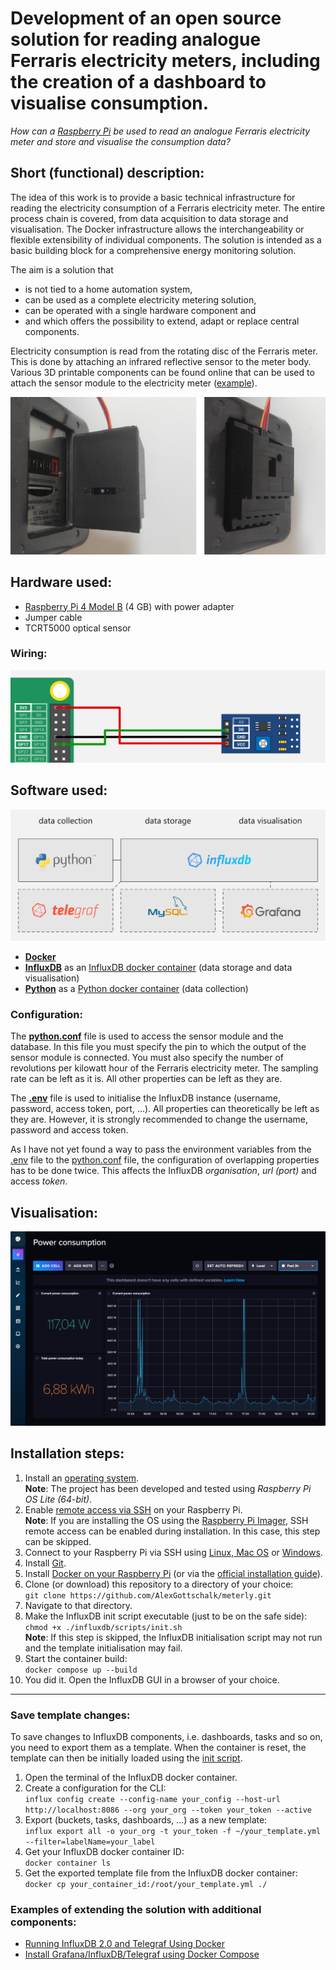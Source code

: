 
# Development of an open source solution for reading analogue Ferraris electricity meters, including the creation of a dashboard to visualise consumption.

*How can a [Raspberry Pi](https://www.raspberrypi.com/) be used to read an analogue Ferraris electricity meter and store and visualise the consumption data?*

## Short (functional) description:
The idea of this work is to provide a basic technical infrastructure for reading the electricity consumption of a Ferraris electricity meter. The entire process chain is covered, from data acquisition to data storage and visualisation. The Docker infrastructure allows the interchangeability or flexible extensibility of individual components. The solution is intended as a basic building block for a comprehensive energy monitoring solution.

The aim is a solution that
- is not tied to a home automation system,
- can be used as a complete electricity metering solution,
- can be operated with a single hardware component and
- and which offers the possibility to extend, adapt or replace central components.

Electricity consumption is read from the rotating disc of the Ferraris meter. This is done by attaching an infrared reflective sensor to the meter body. Various 3D printable components can be found online that can be used to attach the sensor module to the electricity meter ([example](https://www.thingiverse.com/thing:5481772)).

![Mounting the sensor on the electricity meter](/images/montage.png)

## Hardware used:

* [Raspberry Pi 4 Model B](https://www.raspberrypi.com/products/raspberry-pi-4-model-b/?variant=raspberry-pi-4-model-b-4gb) (4 GB) with power adapter
* Jumper cable
* TCRT5000 optical sensor

### Wiring:
![Connecting the sensor module to the Raspberry Pi](/images/circuit.png)


## Software used:

![Software components](/images/software.png)
* [**Docker**](https://www.docker.com/)
* [**InfluxDB**](https://www.influxdata.com/) as an [InfluxDB docker container](https://hub.docker.com/_/influxdb) (data storage and data visualisation)
* [**Python**](https://www.python.org/) as a [Python docker container](https://hub.docker.com/_/python) (data collection)

### Configuration:
The **[python.conf](https://github.com/AlexGottschalk/emit/blob/main/python/python.conf)** file is used to access the sensor module and the database. In this file you must specify the pin to which the output of the sensor module is connected. You must also specify the number of revolutions per kilowatt hour of the Ferraris electricity meter. The sampling rate can be left as it is. All other properties can be left as they are.

The **[.env](https://github.com/AlexGottschalk/emit/blob/main/.env)** file is used to initialise the InfluxDB instance (username, password, access token, port, ...). All properties can theoretically be left as they are. However, it is strongly recommended to change the username, password and access token.

As I have not yet found a way to pass the environment variables from the [.env](https://github.com/AlexGottschalk/emit/blob/main/.env) file to the [python.conf](https://github.com/AlexGottschalk/emit/blob/main/python/python.conf) file, the configuration of overlapping properties has to be done twice. This affects the InfluxDB _organisation_, _url (port)_ and access _token_.

## Visualisation:
![Visualisation of power consumption data](/images/visualisation.png)


## Installation steps:

1. Install an [operating system](https://www.raspberrypi.com/software/operating-systems/).  
**Note**: The project has been developed and tested using *Raspberry Pi OS Lite (64-bit)*.
2. Enable [remote access via SSH](https://www.raspberrypi.com/documentation/computers/remote-access.html#ssh) on your Raspberry Pi.  
**Note**: If you are installing the OS using the [Raspberry Pi Imager](https://www.raspberrypi.com/software/), SSH remote access can be enabled during installation. In this case, this step can be skipped.
3. Connect to your Raspberry Pi via SSH
using [Linux, Mac OS](https://www.raspberrypi.com/documentation/computers/remote-access.html#secure-shell-from-linux-or-mac-os)
or [Windows](https://www.raspberrypi.com/documentation/computers/remote-access.html#secure-shell-from-windows-10).
4. Install [Git](https://github.com/git-guides/install-git).
5. Install [Docker on your Raspberry Pi](https://raspberrytips.com/docker-on-raspberry-pi/) (or via the [official installation guide](https://docs.docker.com/get-docker/)).
6. Clone (or download) this repository to a directory of your choice:  
```git clone https://github.com/AlexGottschalk/meterly.git```
7. Navigate to that directory.
8. Make the InfluxDB init script executable (just to be on the safe side):  
```chmod +x ./influxdb/scripts/init.sh```  
**Note**: If this step is skipped, the InfluxDB initialisation script may not run and the template initialisation may fail.
9. Start the container build:   
```docker compose up --build```
10. You did it. Open the InfluxDB GUI in a browser of your choice.

***

### Save template changes:
To save changes to InfluxDB components, i.e. dashboards, tasks and so on, you need to export them as a template. When the container is reset, the template can then be initially loaded using the [init script](https://github.com/AlexGottschalk/emit/blob/main/influxdb/scripts/init.sh).

1. Open the terminal of the InfluxDB docker container.
2. Create a configuration for the CLI:  
```influx config create --config-name your_config --host-url http://localhost:8086 --org your_org --token your_token --active```
3. Export (buckets, tasks, dashboards, …) as a new template:  
```influx export all -o your_org -t your_token -f ~/your_template.yml --filter=labelName=your_label```
4. Get your InfluxDB docker container ID:  
```docker container ls```
5. Get the exported template file from the InfluxDB docker container:  
```docker cp your_container_id:/root/your_template.yml ./```


### Examples of extending the solution with additional components:
- [Running InfluxDB 2.0 and Telegraf Using Docker](https://www.influxdata.com/blog/running-influxdb-2-0-and-telegraf-using-docker/)
- [Install Grafana/InfluxDB/Telegraf using Docker Compose](https://dev.to/project42/install-grafana-influxdb-telegraf-using-docker-compose-56e9)
